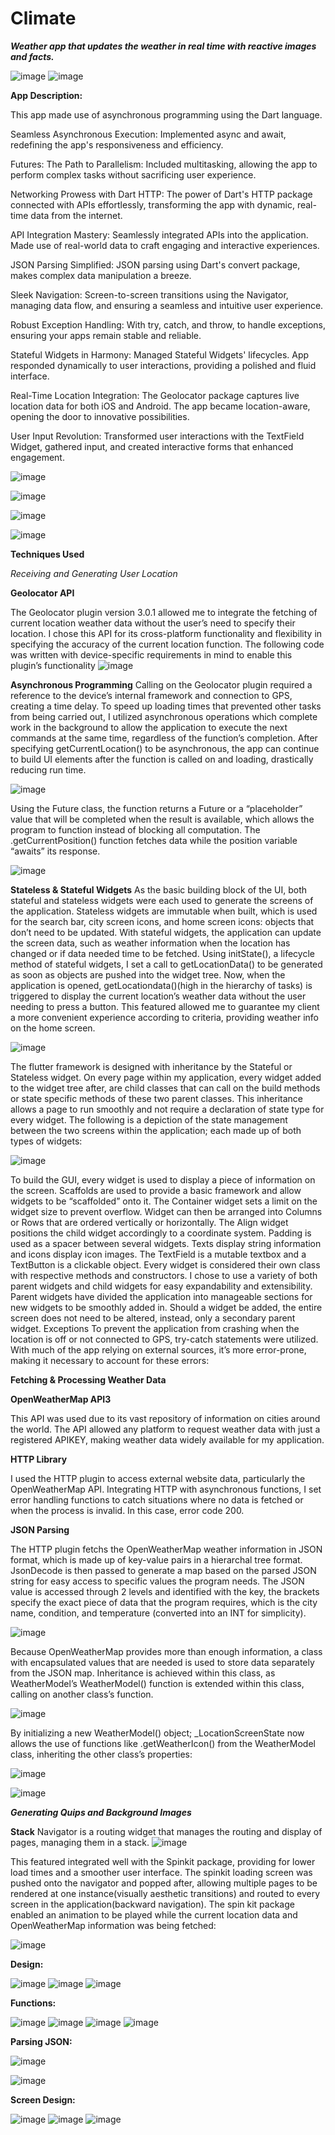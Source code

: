 # Climate
**_Weather app that updates the weather in real time with reactive images and facts._**

![image](https://github.com/ThomasOli/Climate/assets/51518411/90d94996-fa9a-46d3-af3c-51c7015cc26d)
![image](https://github.com/ThomasOli/Climate/assets/51518411/961c60fe-d0f2-48d2-af4c-cb0d8b504bd6)

**App Description:** 

This app made use of asynchronous programming using the Dart language.

Seamless Asynchronous Execution: Implemented async and await, redefining the app's responsiveness and efficiency.

Futures: The Path to Parallelism: Included multitasking, allowing the app to perform complex tasks without sacrificing user experience.

Networking Prowess with Dart HTTP: The power of Dart's HTTP package connected with APIs effortlessly, transforming the app with dynamic, real-time data from the internet.

API Integration Mastery: Seamlessly integrated APIs into the application. Made use of real-world data to craft engaging and interactive experiences.

JSON Parsing Simplified: JSON parsing using Dart's convert package, makes complex data manipulation a breeze.

Sleek Navigation: Screen-to-screen transitions using the Navigator, managing data flow, and ensuring a seamless and intuitive user experience.

Robust Exception Handling: With try, catch, and throw, to handle exceptions, ensuring your apps remain stable and reliable.

Stateful Widgets in Harmony: Managed Stateful Widgets' lifecycles. App responded dynamically to user interactions, providing a polished and fluid interface.

Real-Time Location Integration: The Geolocator package captures live location data for both iOS and Android. The app became location-aware, opening the door to innovative possibilities.

User Input Revolution: Transformed user interactions with the TextField Widget, gathered input, and created interactive forms that enhanced engagement.

![image](https://github.com/ThomasOli/Climate/assets/51518411/5eca16a7-b3c2-41c7-8852-9952d5ef0de5)


![image](https://github.com/ThomasOli/Climate/assets/51518411/baa66434-b3a9-4f9c-a81b-d3858aa6f23a)

![image](https://github.com/ThomasOli/Climate/assets/51518411/3964da83-7676-4467-b34f-ccf0c72e5a66)

  

![image](https://github.com/ThomasOli/Climate/assets/51518411/a7f9dc41-7068-499f-87ad-9dc1ca047dab)

**Techniques Used**

_Receiving and Generating User Location_

**Geolocator API**

The Geolocator plugin version 3.0.1 allowed me to integrate the fetching of current location
weather data without the user’s need to specify their location. I chose this API for its cross-platform functionality and flexibility in specifying the accuracy of the current location function.
The following code was written with device-specific requirements in mind to enable this plugin’s
functionality
![image](https://github.com/ThomasOli/Climate/assets/51518411/176c7ae0-f483-4b73-aad6-bb150d77f749)


**Asynchronous Programming**
Calling on the Geolocator plugin required a reference to the device’s internal framework and
connection to GPS, creating a time delay. To speed up loading times that prevented other tasks
from being carried out, I utilized asynchronous operations which complete work in the background to
allow the application to execute the next commands at the same time, regardless of the
function’s completion. After specifying getCurrentLocation() to be asynchronous, the app can
continue to build UI elements after the function is called on and loading, drastically reducing run
time.

![image](https://github.com/ThomasOli/Climate/assets/51518411/d7ca1dae-1fa1-4767-82b5-ce14b3c21901)

Using the Future class, the function returns a Future or a “placeholder” value that will be completed
when the result is available, which allows the program to function instead of blocking all
computation. The .getCurrentPosition() function fetches data while the position variable “awaits”
its response.

![image](https://github.com/ThomasOli/Climate/assets/51518411/7c2ad06c-e726-482e-a1a9-3b51edd3020b)

**Stateless & Stateful Widgets**
As the basic building block of the UI, both stateful and stateless widgets were each used to
generate the screens of the application. Stateless widgets are immutable when built, which is
used for the search bar, city screen icons, and home screen icons: objects that don’t need to be
updated. With stateful widgets, the application can update the screen data, such as weather
information when the location has changed or if data needed time to be fetched. Using
initState(), a lifecycle method of stateful widgets, I set a call to getLocationData() to be
generated as soon as objects are pushed into the widget tree. Now, when the application is
opened, getLocationdata()(high in the hierarchy of tasks) is triggered to display the current
location’s weather data without the user needing to press a button. This featured allowed me to
guarantee my client a more convenient experience according to criteria, providing weather info
on the home screen.

![image](https://github.com/ThomasOli/Climate/assets/51518411/69225ca2-3b29-4b02-b9fc-f350aaca54cf)

The flutter framework is designed with inheritance by the Stateful or Stateless widget. On every
page within my application, every widget added to the widget tree after, are child classes that can
call on the build methods or state specific methods of these two parent classes. This inheritance
allows a page to run smoothly and not require a declaration of state type for every widget.
The following is a depiction of the state management between the two screens within the
application; each made up of both types of widgets:

![image](https://github.com/ThomasOli/Climate/assets/51518411/93cf5f0b-df98-4921-96cc-eef56dd69031)

To build the GUI, every widget is used to display a piece of
information on the screen.
Scaffolds are used to provide a basic framework and allow
widgets to be “scaffolded” onto it. The Container widget sets
a limit on the widget size to prevent overflow. Widget can then
be arranged into Columns or Rows that are ordered vertically
or horizontally. The Align widget positions the child widget
accordingly to a coordinate system. Padding is used as a
spacer between several widgets. Texts display string
information and icons display icon images. The TextField is a
mutable textbox and a TextButton is a clickable object. Every
widget is considered their own class with respective methods
and constructors. I chose to use a variety of both parent
widgets and child widgets for easy expandability and
extensibility. Parent widgets have divided the application into
manageable sections for new widgets to be smoothly added in.
Should a widget be added, the entire screen does not need
to be altered, instead, only a secondary parent widget. 
Exceptions
To prevent the application from crashing when the location is off or not connected to GPS, try-catch
statements were utilized. With much of the app relying on external sources, it’s more error-prone,
making it necessary to account for these errors: 

**Fetching & Processing Weather Data**

**OpenWeatherMap API3**

This API was used due to its vast repository of information on cities around the world. The API
allowed any platform to request weather data with just a registered APIKEY, making weather data
widely available for my application.


**HTTP Library**

I used the HTTP plugin to access external website data, particularly the OpenWeatherMap API.
Integrating HTTP with asynchronous functions, I set error handling functions to catch situations
where no data is fetched or when the process is invalid. In this case, error code 200. 

**JSON Parsing**

The HTTP plugin fetchs the OpenWeatherMap weather information in JSON format, which is
made up of key-value pairs in a hierarchal tree format. JsonDecode is then passed to generate a
map based on the parsed JSON string for easy access to specific values the program needs. The JSON value is accessed through 2 levels and identified with the key, the brackets specify the
exact piece of data that the program requires, which is the city name, condition, and temperature
(converted into an INT for simplicity).

![image](https://github.com/ThomasOli/Climate/assets/51518411/c8bd37c7-bbc2-4876-a0de-2ae40be84a40)

Because OpenWeatherMap provides more than enough
information, a class with encapsulated values that are needed is used to store data separately
from the JSON map. Inheritance is achieved within this class, as WeatherModel’s
WeatherModel() function is extended within this class, calling on another class’s function.

![image](https://github.com/ThomasOli/Climate/assets/51518411/15d2885e-f52c-44c3-af98-1e9806b994fc)

By initializing a new WeatherModel() object; _LocationScreenState now allows the use of
functions like .getWeatherIcon() from the WeatherModel class, inheriting the other class’s
properties:

![image](https://github.com/ThomasOli/Climate/assets/51518411/aa188f83-4fee-4ec8-a62b-ca4652de5f3e)

![image](https://github.com/ThomasOli/Climate/assets/51518411/e9e676ce-f124-4972-b710-69507b74f323)

**_Generating Quips and Background Images_**

**Stack**
Navigator is a routing widget that manages the routing and display of pages, managing them in a
stack. 
![image](https://github.com/ThomasOli/Climate/assets/51518411/38591ac0-daa2-43a5-a703-64bfd78f6103)

This featured integrated well with the Spinkit package, providing for lower load times and a
smoother user interface. The spinkit loading screen was pushed onto the navigator and popped
after, allowing multiple pages to be rendered at one instance(visually aesthetic transitions) and
routed to every screen in the application(backward navigation). The spin kit package
enabled an animation to be played while the current location data and
OpenWeatherMap information was being fetched:

![image](https://github.com/ThomasOli/Climate/assets/51518411/ad2f45c1-51b5-4e15-ab6c-d46b138dfa85)



**Design:**

![image](https://github.com/ThomasOli/Climate/assets/51518411/9f9d06d0-91a6-4f3d-b22a-0dc80527cba3)
![image](https://github.com/ThomasOli/Climate/assets/51518411/a9526d96-dead-4875-b6be-9296012644e2)
![image](https://github.com/ThomasOli/Climate/assets/51518411/47ecf536-0400-4dc9-ba1a-bbb433f6555b)


**Functions:**

![image](https://github.com/ThomasOli/Climate/assets/51518411/4cd29d7b-5fbc-426d-94ce-9e785dc9ed06)
![image](https://github.com/ThomasOli/Climate/assets/51518411/fcba8c0b-7d20-44da-9c26-3f8505f9dafb)
![image](https://github.com/ThomasOli/Climate/assets/51518411/e033f17b-6059-45fc-865a-9b4ce7945426)
![image](https://github.com/ThomasOli/Climate/assets/51518411/b4f5935a-1bb3-4026-a398-f75594157aea)

**Parsing JSON:**

![image](https://github.com/ThomasOli/Climate/assets/51518411/a068518b-f3b7-487f-b87e-f46fa43d3936)

![image](https://github.com/ThomasOli/Climate/assets/51518411/e5a79e2d-840c-4e9b-8ca5-b5c070c87d7e)

**Screen Design:**

![image](https://github.com/ThomasOli/Climate/assets/51518411/988e4953-a4c1-4926-a2c8-334339e543ed)
![image](https://github.com/ThomasOli/Climate/assets/51518411/a2983504-005c-4656-a84e-14ace06560db)
![image](https://github.com/ThomasOli/Climate/assets/51518411/c5ffa4f2-7bac-4106-8756-fe24d950faff)


